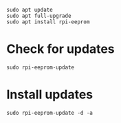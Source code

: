 ```
sudo apt update
sudo apt full-upgrade
sudo apt install rpi-eeprom
```

# Check for updates
`sudo rpi-eeprom-update`

# Install updates
`sudo rpi-eeprom-update -d -a`
